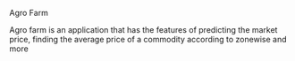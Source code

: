 Agro Farm 

Agro farm is an application that has the features of predicting the market price, finding the average price of a commodity according to zonewise and more


